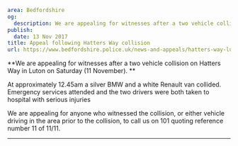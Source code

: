 ```yaml
area: Bedfordshire
og:
  description: We are appealing for witnesses after a two vehicle collision on Hatters Way in Luton on Saturday (11 November).
publish:
  date: 13 Nov 2017
title: Appeal following Hatters Way collision
url: https://www.bedfordshire.police.uk/news-and-appeals/hatters-way-luton-crash
```

**We are appealing for witnesses after a two vehicle collision on Hatters Way in Luton on Saturday (11 November). **

At approximately 12.45am a silver BMW and a white Renault van collided. Emergency services attended and the two drivers were both taken to hospital with serious injuries

We are appealing for anyone who witnessed the collision, or either vehicle driving in the area prior to the collision, to call us on 101 quoting reference number 11 of 11/11.

****
